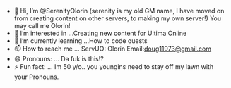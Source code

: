 - 👋 Hi, I’m @SerenityOlorin (serenity is my old GM name, I have moved on from creating content on other servers, to making my own server!) You may call me Olorin!
- 👀 I’m interested in ...Creating new content for Ultima Online
- 🌱 I’m currently learning ...How to code quests
- 📫 How to reach me ... ServUO: Olorin Email:doug11973@gmail.com
- 😄 Pronouns: ... Da fuk is this!? 
- ⚡ Fun fact: ... Im 50 y/o.. you youngins need to stay off my lawn with your Pronouns.

<!---
SerenityOlorin/SerenityOlorin is a ✨ special ✨ repository because its `README.md` (this file) appears on your GitHub profile.
You can click the Preview link to take a look at your changes.
--->
